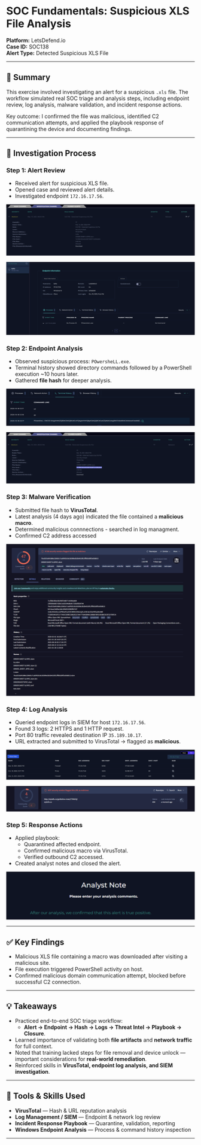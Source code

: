# SOC Fundamentals: Suspicious XLS File Analysis

**Platform:** LetsDefend.io  
**Case ID:** SOC138  
**Alert Type:** Detected Suspicious XLS File  

---

## 📝 Summary
This exercise involved investigating an alert for a suspicious `.xls` file. The workflow simulated real SOC triage and analysis steps, including endpoint review, log analysis, malware validation, and incident response actions.  

Key outcome: I confirmed the file was malicious, identified C2 communication attempts, and applied the playbook response of quarantining the device and documenting findings.  

---

## 🔎 Investigation Process

### Step 1: Alert Review
- Received alert for suspicious XLS file.  
- Opened case and reviewed alert details.  
- Investigated endpoint `172.16.17.56`.

![Alert](https://github.com/JustInCybersecurity/Suspicious-XLS-File-Analysis/blob/main/Alert.png?raw=true)

![Endpoint Analysis](https://github.com/JustInCybersecurity/Suspicious-XLS-File-Analysis/blob/main/Endpoint%20Process.png?raw=true)

### Step 2: Endpoint Analysis
- Observed suspicious process: `POwersheLL.exe`.  
- Terminal history showed directory commands followed by a PowerShell execution ~10 hours later.  
- Gathered **file hash** for deeper analysis.

![Terminal History](https://github.com/JustInCybersecurity/Suspicious-XLS-File-Analysis/blob/main/Terminal%20History.png?raw=true)

![File Hash](https://github.com/JustInCybersecurity/Suspicious-XLS-File-Analysis/blob/main/Grabbed%20File%20Hash.png?raw=true)

### Step 3: Malware Verification
- Submitted file hash to **VirusTotal**.  
- Latest analysis (4 days ago) indicated the file contained a **malicious macro**.  
- Determined malicious connnections - searched in log managment.
- Confirmed C2 address accessed

![File Analysis](https://github.com/JustInCybersecurity/Suspicious-XLS-File-Analysis/blob/main/Malware%20verification%20virus%20total.png?raw=true)

### Step 4: Log Analysis
- Queried endpoint logs in SIEM for host `172.16.17.56`.  
- Found 3 logs: 2 HTTPS and 1 HTTP request.  
- Port 80 traffic revealed destination IP `35.189.10.17`.  
- URL extracted and submitted to VirusTotal → flagged as **malicious**.

![Log Analysis](https://github.com/JustInCybersecurity/Suspicious-XLS-File-Analysis/blob/main/Log%20Analysis.png?raw=true)

![URL Analysis](https://github.com/JustInCybersecurity/Suspicious-XLS-File-Analysis/blob/main/url%20virus%20total.png?raw=true)

### Step 5: Response Actions
- Applied playbook:
  - Quarantined affected endpoint.  
  - Confirmed malicious macro via VirusTotal.  
  - Verified outbound C2 accessed.
- Created analyst notes and closed the alert.

![Analyst Note](https://github.com/JustInCybersecurity/Suspicious-XLS-File-Analysis/blob/main/analyst%20note.png?raw=true)

---

## ✅ Key Findings
- Malicious XLS file containing a macro was downloaded after visiting a malicious site.  
- File execution triggered PowerShell activity on host.  
- Confirmed malicious domain communication attempt, blocked before successful C2 connection.  

---

## 💡 Takeaways
- Practiced end-to-end SOC triage workflow:
  - **Alert → Endpoint → Hash → Logs → Threat Intel → Playbook → Closure**.  
- Learned importance of validating both **file artifacts** and **network traffic** for full context.  
- Noted that training lacked steps for file removal and device unlock — important considerations for **real-world remediation**.  
- Reinforced skills in **VirusTotal, endpoint log analysis, and SIEM investigation**.  

---

## 🔗 Tools & Skills Used
- **VirusTotal** — Hash & URL reputation analysis  
- **Log Management / SIEM** — Endpoint & network log review  
- **Incident Response Playbook** — Quarantine, validation, reporting  
- **Windows Endpoint Analysis** — Process & command history inspection  

---
